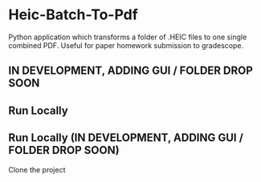 # Heic-Batch-To-Pdf
Python application which transforms a folder of .HEIC files to one single combined PDF. Useful for paper homework submission to gradescope.

## IN DEVELOPMENT, ADDING GUI / FOLDER DROP SOON
## Run Locally
## Run Locally (IN DEVELOPMENT, ADDING GUI / FOLDER DROP SOON)

Clone the project
